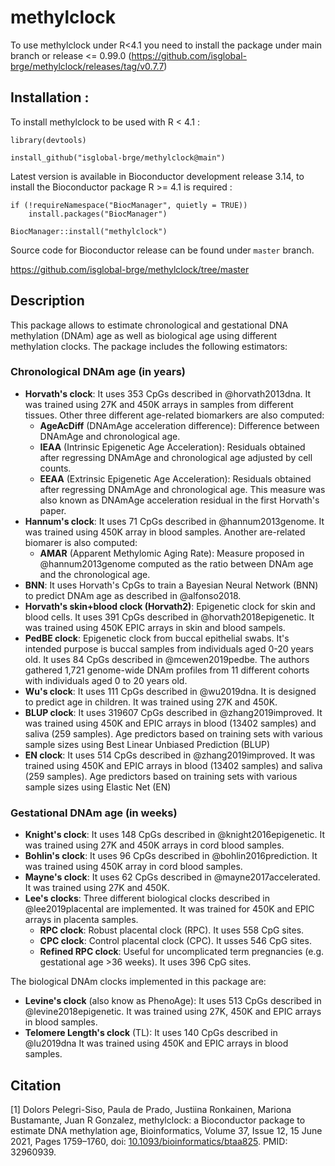 # methylclock

To use methylclock under R<4.1 you need to install the package under main branch or release <= 0.99.0 (https://github.com/isglobal-brge/methylclock/releases/tag/v0.7.7)

## Installation : 

To install methylclock to be used with R < 4.1 : 

```r{install}
library(devtools)

install_github("isglobal-brge/methylclock@main")

```

Latest version is available in Bioconductor development release 3.14,
to install the Bioconductor package R >= 4.1 is required : 

```r{install}
if (!requireNamespace("BiocManager", quietly = TRUE))
    install.packages("BiocManager")

BiocManager::install("methylclock")
```

Source code for Bioconductor release can be found under `master` branch.

https://github.com/isglobal-brge/methylclock/tree/master


## Description
 
This package allows to estimate chronological and gestational DNA methylation (DNAm) age as well as biological age using different methylation clocks. The package includes the following estimators:

### Chronological DNAm age (in years)

- **Horvath's clock**: It uses 353 CpGs described in @horvath2013dna. It was trained using 27K and 450K arrays in samples from different tissues. Other three different age-related biomarkers are also computed:
     - **AgeAcDiff** (DNAmAge acceleration difference): Difference between DNAmAge and chronological age.
     - **IEAA** (Intrinsic Epigenetic Age Acceleration): Residuals obtained after regressing DNAmAge and chronological age adjusted by cell counts.  
     - **EEAA** (Extrinsic Epigenetic Age Acceleration): Residuals obtained after regressing DNAmAge and chronological age. This measure was also known as DNAmAge acceleration residual in the first Horvath's paper.
- **Hannum's clock**: It uses 71 CpGs described in @hannum2013genome. It was trained using 450K array in blood samples. Another are-related biomarer is also computed:
     - **AMAR** (Apparent Methylomic Aging Rate): Measure proposed in @hannum2013genome computed as the ratio between DNAm age and the chronological age.
- **BNN**: It uses Horvath's CpGs to train a Bayesian Neural Network (BNN) to predict DNAm age as described in @alfonso2018.
- **Horvath's skin+blood clock (Horvath2)**: Epigenetic clock for skin and blood cells. It uses 391 CpGs described in @horvath2018epigenetic. It was trained using 450K EPIC arrays in skin and blood sampels.
- **PedBE clock**: Epigenetic clock from buccal epithelial swabs. It's intended purpose is buccal samples from individuals aged 0-20 years old. It uses 84 CpGs described in @mcewen2019pedbe. The authors gathered 1,721 genome-wide DNAm profiles from 11 different cohorts with individuals aged 0 to 20 years old. 
- **Wu's clock**: It uses 111 CpGs described in @wu2019dna. It is designed to predict age in children. It was trained using 27K and 450K.
- **BLUP clock**:  It uses 319607 CpGs described in @zhang2019improved. It was trained using 450K and EPIC arrays in blood (13402 samples) and saliva (259 samples). Age predictors based on training sets with various sample sizes using Best Linear Unbiased Prediction (BLUP)  
- **EN clock**:  It uses 514 CpGs described in @zhang2019improved. It was trained using 450K and EPIC arrays in blood (13402 samples) and saliva (259 samples). Age predictors based on training sets with various sample sizes using Elastic Net (EN) 

### Gestational DNAm age (in weeks)

- **Knight's clock**: It uses 148 CpGs described in @knight2016epigenetic. It was trained using 27K and 450K arrays in cord blood samples.
- **Bohlin's clock**: It uses 96 CpGs described in @bohlin2016prediction. It was trained using 450K array in cord blood samples.
- **Mayne's clock**: It uses 62 CpGs described in @mayne2017accelerated. It was trained using 27K and 450K.
- **Lee's clocks**: Three different biological clocks described in @lee2019placental are implemented. It was trained for 450K and EPIC arrays in placenta samples.
     - **RPC clock**: Robust placental clock (RPC). It uses 558 CpG sites.
     - **CPC clock**: Control placental clock (CPC). It usses 546 CpG sites.
     - **Refined RPC clock**: Useful for uncomplicated term pregnancies (e.g. gestational age >36 weeks). It uses 396 CpG sites.


The biological DNAm clocks implemented in this package are:

- **Levine's clock** (also know as PhenoAge): It uses 513 CpGs described in @levine2018epigenetic. It was trained using 27K, 450K and EPIC arrays in blood samples.
- **Telomere Length's clock** (TL): It uses 140 CpGs described in @lu2019dna It was trained using 450K and EPIC arrays in blood samples.


## Citation
<a id="1">[1]</a> 
Dolors Pelegri-Siso, Paula de Prado, Justiina Ronkainen, Mariona Bustamante, Juan R Gonzalez, methylclock: a Bioconductor package to estimate DNA methylation age, Bioinformatics, Volume 37, Issue 12, 15 June 2021, Pages 1759–1760, doi: [10.1093/bioinformatics/btaa825](https://doi.org/10.1093/bioinformatics/btaa825). PMID: 32960939.
